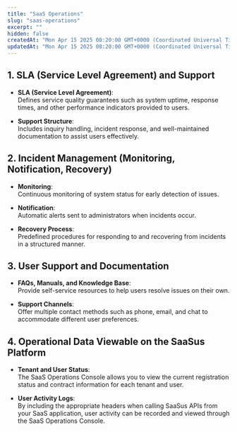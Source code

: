 ```yaml
---
title: "SaaS Operations"
slug: "saas-operations"
excerpt: ""
hidden: false
createdAt: "Mon Apr 15 2025 08:20:00 GMT+0000 (Coordinated Universal Time)"
updatedAt: "Mon Apr 15 2025 08:20:00 GMT+0000 (Coordinated Universal Time)"
---
```

## 1. SLA (Service Level Agreement) and Support

- **SLA (Service Level Agreement)**:  
  Defines service quality guarantees such as system uptime, response times, and other performance indicators provided to users.

- **Support Structure**:  
  Includes inquiry handling, incident response, and well-maintained documentation to assist users effectively.

## 2. Incident Management (Monitoring, Notification, Recovery)

- **Monitoring**:  
  Continuous monitoring of system status for early detection of issues.

- **Notification**:  
  Automatic alerts sent to administrators when incidents occur.

- **Recovery Process**:  
  Predefined procedures for responding to and recovering from incidents in a structured manner.

## 3. User Support and Documentation

- **FAQs, Manuals, and Knowledge Base**:  
  Provide self-service resources to help users resolve issues on their own.

- **Support Channels**:  
  Offer multiple contact methods such as phone, email, and chat to accommodate different user preferences.

## 4. Operational Data Viewable on the SaaSus Platform

- **Tenant and User Status**:  
  The SaaS Operations Console allows you to view the current registration status and contract information for each tenant and user.

- **User Activity Logs**:  
  By including the appropriate headers when calling SaaSus APIs from your SaaS application, user activity can be recorded and viewed through the SaaS Operations Console.